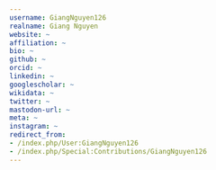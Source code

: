 ```yaml
---
username: GiangNguyen126
realname: Giang Nguyen
website: ~
affiliation: ~
bio: ~
github: ~
orcid: ~
linkedin: ~
googlescholar: ~
wikidata: ~
twitter: ~
mastodon-url: ~
meta: ~
instagram: ~
redirect_from:
- /index.php/User:GiangNguyen126
- /index.php/Special:Contributions/GiangNguyen126
---
```


